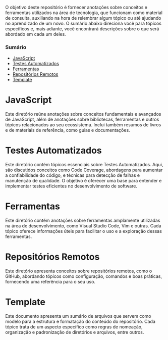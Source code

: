 O objetivo deste repositório é fornecer anotações sobre conceitos e ferramentas utilizados na área de tecnologia, que funcionam como material de consulta, auxiliando na hora de relembrar algum tópico ou até ajudando no aprendizado de um novo. O sumário abaixo direciona você para tópicos específicos e, mais adiante, você encontrará descrições sobre o que será abordado em cada um deles.

### Sumário

- [JavaScript](./2-javascript/sumario-javascript.md)
- [Testes Automatizados](./3-testes-automatizados/1-testes-automatizados.md)
- [Ferramentas](./4-ferramentas/ferramentas.md)
- [Repositórios Remotos](./5-repositorios-remotos/repositorios-remotos.md)
- [Template](./1-template/1-template.md)

# JavaScript

Este diretório reúne anotações sobre conceitos fundamentais e avançados de JavaScript, além de anotações sobre bibliotecas, ferramentas e outros tópicos relacionados ao seu ecossistema. Inclui também resumos de livros e de materiais de referência, como guias e documentações.

# Testes Automatizados

Este diretório contém tópicos essenciais sobre Testes Automatizados. Aqui, são discutidos conceitos como Code Coverage, abordagens para aumentar a confiabilidade do código, e técnicas para detecção de falhas e manutenção de qualidade. O objetivo é oferecer uma base para entender e implementar testes eficientes no desenvolvimento de software.

# Ferramentas

Este diretório contém anotações sobre ferramentas amplamente utilizadas na área de desenvolvimento, como Visual Studio Code, Vim e outras. Cada tópico oferece informações úteis para facilitar o uso e a exploração dessas ferramentas.

# Repositórios Remotos

Este diretório apresenta conceitos sobre repositórios remotos, como o GitHub, abordando tópicos como configuração, comandos e boas práticas, fornecendo uma referência para o seu uso.

# Template

Este documento apresenta um sumário de arquivos que servem como modelo para a estrutura e formatação do conteúdo do repositório. Cada tópico trata de um aspecto específico como regras de nomeação, organização e padronização de diretórios e arquivos, entre outros.